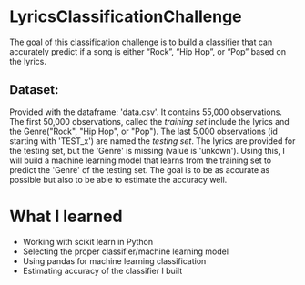 # LyricsClassificationChallenge

The goal of this classification challenge is to build a classifier that can accurately predict if a song is either “Rock”, “Hip Hop”, or “Pop” based on the lyrics.

## Dataset:

Provided with the dataframe: 'data.csv'. It contains 55,000 observations. The first 50,000 observations, called the _training set_ include the lyrics and the Genre("Rock", "Hip Hop", or "Pop"). The last 5,000 observations (id starting with 'TEST_x') are named the _testing set_. The lyrics are provided for the testing set, but the 'Genre' is missing (value is  'unkown'). Using this, I will build a machine learning model that learns from the training set to predict the 'Genre' of the testing set. The goal is to be as accurate as possible but also to be able to estimate the accuracy well.

# What I learned

* Working with scikit learn in Python
* Selecting the proper classifier/machine learning model
* Using pandas for machine learning classification
* Estimating accuracy of the classifier I built
